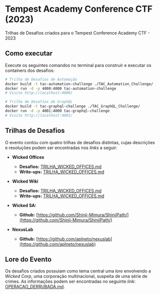 # Tempest Academy Conference CTF (2023)

Trilhas de Desafios criados para o Tempest Conference Academy CTF - 2023

## Como executar

Execute os seguintes comandos no terminal para construir e executar os containers dos desafios:

```bash
# Trilha de Desafios de Automação
docker build -t tac-automation-challenge ./TAC_Automation_Challenge/
docker run -d -p 4000:4000 tac-automation-challenge
# Visite http://localhost:4000/

# Trilha de Desafios de GraphQL
docker build -t tac-graphql-challenge ./TAC_GraphQL_Challenge/
docker run -d -p 4001:4000 tac-graphql-challenge
# Visite http://localhost:4001/
```

## Trilhas de Desafios

O evento contou com quatro trilhas de desafios distintas, cujas descrições e resoluções podem ser encontradas nos *links* a seguir:

- **Wicked Offices**
    - **Desafios:** [TRILHA_WICKED_OFFICES.md](TRILHA_WICKED_OFFICES.md)
    - **Write-ups:** [TRILHA_WICKED_OFFICES.md](WRITEUP_WICKED_OFFICES.md)

- **Wicked Wiki**
    - **Desafios:** [TRILHA_WICKED_OFFICES.md](TRILHA_WICKED_WIKI.md)
    - **Write-ups:** [TRILHA_WICKED_OFFICES.md](WRITEUP_WICKED_WIKI.md)

- **Wicked SA:**
    - **Github:** [https://github.com/Shinji-Mimura/ShinjiPath/](https://github.com/Shinji-Mimura/ShinjiPath/)

- **NexusLab**
    - **Github:** [https://github.com/aplneto/nexuslab](https://github.com/aplneto/nexuslab) 

## Lore do Evento

Os desafios criados possuiam como tema central uma *lore* envolvendo a *Wicked Corp*, uma corporação multinacional, suspeita de uma série de crimes. As informações podem ser encontradas no seguinte *link*: [OPERACAO_DERRUBADA.md](OPERACAO_DERRUBADA.md).